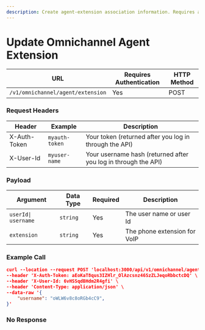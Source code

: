 ```yaml
---
description: Create agent-extension association information. Requires authentication
---
```


# Update Omnichannel Agent Extension

| **URL**                           | **Requires Authentication** | **HTTP Method** |
| --------------------------------- | --------------------------- | --------------- |
| `/v1/omnichannel/agent/extension` | Yes                         | POST            |

### Request Headers

| **Header**   | **Example**    | **Description**                                                |
| ------------ | -------------- | -------------------------------------------------------------- |
| X-Auth-Token | `myauth-token` | Your token (returned after you log in through the API)         |
| X-User-Id    | `myuser-name`  | Your username hash (returned after you log in through the API) |

### Payload

| **Argument**        | **Data Type** | **Required** | **Description**              |
| ------------------- | ------------- | ------------ | ---------------------------- |
| `userId\| username` | `string`      | Yes          | The user name or user Id     |
| `extension`         | `string`      | Yes          | The phone extension for VoIP |

### Example Call

```json
curl --location --request POST 'localhost:3000/api/v1/omnichannel/agent/extension' \
--header 'X-Auth-Token: aEoKaT8qus3IZHlr_OlAzcsnz46SzZLJeqoRbbctcDQ' \
--header 'X-User-Id: 6vHSSqdBHdm2R4gfi' \
--header 'Content-Type: application/json' \
--data-raw '{
    "username": "oWLW6v8c8oRGb4cC9",
}'
```

### No Response
